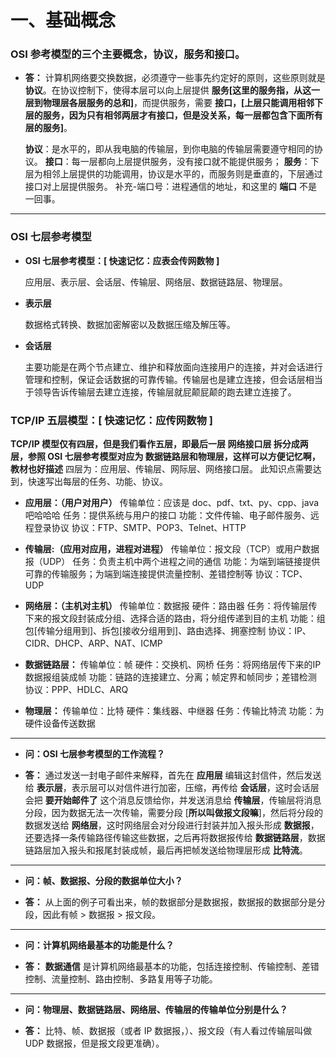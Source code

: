 # 一、基础概念

### OSI 参考模型的三个主要概念，协议，服务和接口。

* **答：** 计算机网络要交换数据，必须遵守一些事先约定好的原则，这些原则就是 **协议**。在协议控制下，使得本层可以向上层提供 **服务[这里的服务指，从这一层到物理层各层服务的总和]**，而提供服务，需要 **接口，[上层只能调用相邻下层的服务，因为只有相邻两层才有接口，但是没关系，每一层都包含下面所有层的服务]**。

  **协议**：是水平的，即从我电脑的传输层，到你电脑的传输层需要遵守相同的协议。
  **接口**：每一层都向上层提供服务，没有接口就不能提供服务；
  **服务**：下层为相邻上层提供的功能调用，协议是水平的，而服务则是垂直的，下层通过接口对上层提供服务。
  补充-端口号：进程通信的地址，和这里的 **端口** 不是一回事。
***
### OSI 七层参考模型

* **OSI 七层参考模型：[ 快速记忆：应表会传网数物 ]**

  应用层、表示层、会话层、传输层、网络层、数据链路层、物理层。

* **表示层**

  数据格式转换、数据加密解密以及数据压缩及解压等。

* **会话层**

  主要功能是在两个节点建立、维护和释放面向连接用户的连接，并对会话进行管理和控制，保证会话数据的可靠传输。传输层也是建立连接，但会话层相当于领导告诉传输层去建立连接，传输层就屁颠屁颠的跑去建立连接了。

### TCP/IP 五层模型：[ 快速记忆：应传网数物 ]
**TCP/IP 模型仅有四层，但是我们看作五层，即最后一层 网络接口层 拆分成两层，参照 OSI 七层参考模型对应为 数据链路层和物理层，这样可以方便记忆啊，教材也好描述** 四层为：应用层、传输层、网际层、网络接口层。
此知识点需要达到，快速写出每层的任务、功能、协议。

* **应用层：（用户对用户）**
传输单位：应该是 doc、pdf、txt、py、cpp、java 吧哈哈哈
任务：提供系统与用户的接口
功能：文件传输、电子邮件服务、远程登录协议
协议：FTP、SMTP、POP3、Telnet、HTTP

* **传输层:（应用对应用，进程对进程）**
传输单位：报文段（TCP）或用户数据报（UDP）
任务：负责主机中两个进程之间的通信
功能：为端到端链接提供可靠的传输服务；为端到端连接提供流量控制、差错控制等
协议：TCP、UDP

* **网络层：（主机对主机）**
传输单位：数据报
硬件：路由器
任务：将传输层传下来的报文段封装成分组、选择合适的路由，将分组传递到目的主机
功能：组包[传输分组用到]、拆包[接收分组用到]、路由选择、拥塞控制
协议：IP、CIDR、DHCP、ARP、NAT、ICMP

* **数据链路层：**
传输单位：帧
硬件：交换机、网桥
任务：将网络层传下来的IP数据报组装成帧
功能：链路的连接建立、分离；帧定界和帧同步；差错检测
协议：PPP、HDLC、ARQ

* **物理层：**
传输单位：比特
硬件：集线器、中继器
任务：传输比特流
功能：为硬件设备传送数据
***


* **问：OSI 七层参考模型的工作流程？**

* **答：** 通过发送一封电子邮件来解释，首先在 **应用层** 编辑这封信件，然后发送给 **表示层**，表示层可以对信件进行加密，压缩，再传给 **会话层**，这时会话层会把 **要开始邮件了** 这个消息反馈给你，并发送消息给 **传输层**，传输层将消息分段，因为数据无法一次传输，需要分段  [**所以叫做报文段嘛**]，然后将分段的数据发送给 **网络层**，这时网络层会对分段进行封装并加入报头形成 **数据报**，还要选择一条传输路径传输这些数据，之后再将数据报传给 **数据链路层**，数据链路层加入报头和报尾封装成帧，最后再把帧发送给物理层形成 **比特流**。
***
* **问：帧、数据报、分段的数据单位大小？**

* **答：** 从上面的例子可看出来，帧的数据部分是数据报，数据报的数据部分是分段，因此有帧 > 数据报 > 报文段。
***
* **问：计算机网络最基本的功能是什么？**

* **答：**  **数据通信** 是计算机网络最基本的功能，包括连接控制、传输控制、差错控制、流量控制、路由控制、多路复用等子功能。
***
* **问：物理层、数据链路层、网络层、传输层的传输单位分别是什么？**

* **答：**  比特、帧、数据报（或者 IP 数据报，）、报文段（有人看过传输层叫做 UDP 数据报，但是报文段更准确）。


